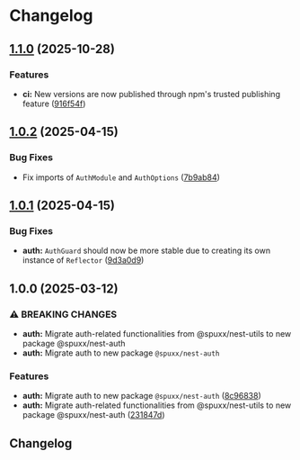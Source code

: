 # Changelog

## [1.1.0](https://github.com/spuxx-dev/jslibs/compare/nest-auth-v1.0.2...nest-auth-v1.1.0) (2025-10-28)


### Features

* **ci:** New versions are now published through npm's trusted publishing feature ([916f54f](https://github.com/spuxx-dev/jslibs/commit/916f54f1aba7c4b9bef0ffdefa01e5d475f7d23b))

## [1.0.2](https://github.com/spuxx-dev/jslibs/compare/nest-auth-v1.0.1...nest-auth-v1.0.2) (2025-04-15)


### Bug Fixes

* Fix imports of `AuthModule` and `AuthOptions` ([7b9ab84](https://github.com/spuxx-dev/jslibs/commit/7b9ab84be1319a5aa52666794941d7426a2e8aea))

## [1.0.1](https://github.com/spuxx-dev/jslibs/compare/nest-auth-v1.0.0...nest-auth-v1.0.1) (2025-04-15)


### Bug Fixes

* **auth:** `AuthGuard` should now be more stable due to creating its own instance of `Reflector` ([9d3a0d9](https://github.com/spuxx-dev/jslibs/commit/9d3a0d9722282a4ea720cd33d58af1e6764bf5bc))

## 1.0.0 (2025-03-12)


### ⚠ BREAKING CHANGES

* **auth:** Migrate auth-related functionalities from @spuxx/nest-utils to new package @spuxx/nest-auth
* **auth:** Migrate auth to new package `@spuxx/nest-auth`

### Features

* **auth:** Migrate auth to new package `@spuxx/nest-auth` ([8c96838](https://github.com/spuxx-dev/jslibs/commit/8c9683875eb5b11768758c7cd8bebec8cae8f4d0))
* **auth:** Migrate auth-related functionalities from @spuxx/nest-utils to new package @spuxx/nest-auth ([231847d](https://github.com/spuxx-dev/jslibs/commit/231847d92729177d447e47dfff71fa7eb622cbd8))

## Changelog

